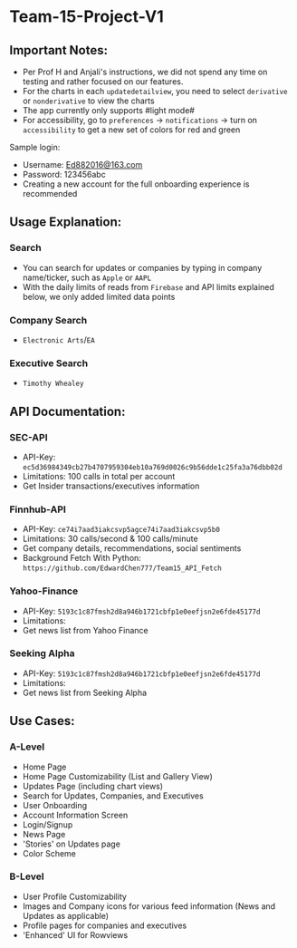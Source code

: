 # Team-15-Project-V1


## Important Notes:
- Per Prof H and Anjali's instructions, we did not spend any time on testing and rather focused on our features. 
- For the charts in each `updatedetailview`, you need to select `derivative` or `nonderivative` to view the charts 
- The app currently only supports #light mode# 
- For accessibility, go to `preferences` -> `notifications` -> turn on `accessibility` to get a new set of colors for red and green

Sample login:
- Username: Ed882016@163.com
- Password: 123456abc
- Creating a new account for the full onboarding experience is recommended

## Usage Explanation:
### Search
- You can search for updates or companies by typing in company name/ticker, such as `Apple` or `AAPL`
- With the daily limits of reads from `Firebase` and API limits explained below, we only added limited data points 

### Company Search
- `Electronic Arts`/`EA`

### Executive Search 
- `Timothy Whealey`

## API Documentation:
### SEC-API
- API-Key: `ec5d36984349cb27b4707959304eb10a769d0026c9b56dde1c25fa3a76dbb02d`
- Limitations: 100 calls in total per account
- Get Insider transactions/executives information 

### Finnhub-API
- API-Key: `ce74i7aad3iakcsvp5agce74i7aad3iakcsvp5b0`
- Limitations: 30 calls/second & 100 calls/minute 
- Get company details, recommendations, social sentiments 
- Background Fetch With Python: `https://github.com/EdwardChen777/Team15_API_Fetch`

### Yahoo-Finance
- API-Key: `5193c1c87fmsh2d8a946b1721cbfp1e0eefjsn2e6fde45177d`
- Limitations: 
- Get news list from Yahoo Finance

### Seeking Alpha
- API-Key: `5193c1c87fmsh2d8a946b1721cbfp1e0eefjsn2e6fde45177d`
- Limitations: 
- Get news list from Seeking Alpha

## Use Cases:
### A-Level
- Home Page
- Home Page Customizability (List and Gallery View)
- Updates Page (including chart views)
- Search for Updates, Companies, and Executives
- User Onboarding
- Account Information Screen
- Login/Signup
- News Page
- 'Stories' on Updates page
- Color Scheme

### B-Level
- User Profile Customizability
- Images and Company icons for various feed information (News and Updates as applicable)
- Profile pages for companies and executives
- 'Enhanced' UI for Rowviews
